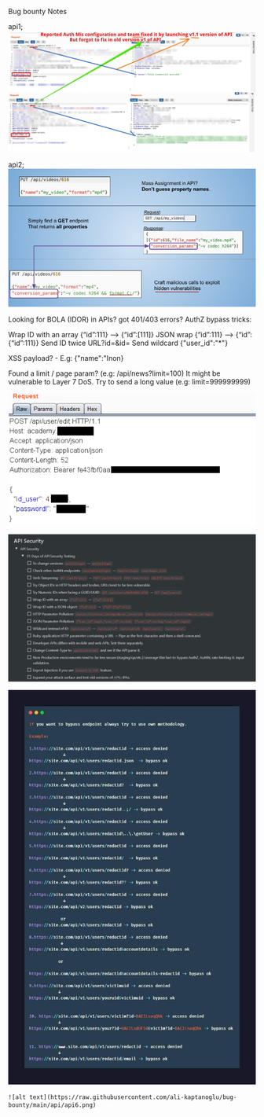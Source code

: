 Bug bounty Notes

api1;
![alt text](https://raw.githubusercontent.com/ali-kaptanoglu/bug-bounty/main/api/api1.jpg)

api2;
![alt text](https://raw.githubusercontent.com/ali-kaptanoglu/bug-bounty/main/api/api2.jpg)

Looking for BOLA (IDOR) in APIs? got 401/403 errors? AuthZ bypass tricks:

Wrap ID with an array {“id”:111} --> {“id”:[111]}
JSON wrap {“id”:111} --> {“id”:{“id”:111}}
Send ID twice URL?id=<LEGIT>&id=<VICTIM>
Send wildcard {"user_id":"*"}
  
XSS payload? - E.g: {"name":"In<script>alert(21)</script>on}
  
Found a limit / page param? (e.g: /api/news?limit=100) It might be vulnerable to Layer 7 DoS. Try to send a long value (e.g: limit=999999999)
  
  
 ![alt text](https://raw.githubusercontent.com/ali-kaptanoglu/bug-bounty/main/api/api3.png)

  
   ![alt text](https://raw.githubusercontent.com/ali-kaptanoglu/bug-bounty/main/api/api4.png)
  
  ![alt text](https://raw.githubusercontent.com/ali-kaptanoglu/bug-bounty/main/api/api5.jpg)
  
  
    ![alt text](https://raw.githubusercontent.com/ali-kaptanoglu/bug-bounty/main/api/api6.png)

